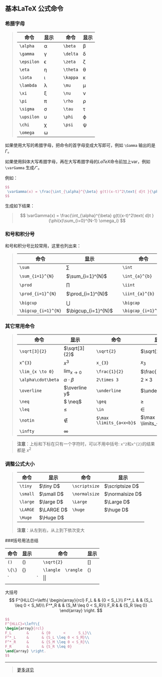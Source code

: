 ## **基本LaTeX 公式命令**

### **希腊字母**

> | 命令         | 显示   |      | 命令       | 显示   |
> | ---------- | ---- | ---- | -------- | ---- |
> | `\alpha`   | α    |      | `\beta`  | β    |
> | `\gamma`   | γ    |      | `\delta` | δ    |
> | `\epsilon` | ϵ    |      | `\zeta`  | ζ    |
> | `\eta`     | η    |      | `\theta` | θ    |
> | `\iota`    | ι    |      | `\kappa` | κ    |
> | `\lambda`  | λ    |      | `\mu`    | μ    |
> | `\xi`      | ξ    |      | `\nu`    | ν    |
> | `\pi`      | π    |      | `\rho`   | ρ    |
> | `\sigma`   | σ    |      | `\tau`   | τ    |
> | `\upsilon` | υ    |      | `\phi`   | ϕ    |
> | `\chi`     | χ    |      | `\psi`   | ψ    |
> | `\omega`   | ω    |      |          |      |

如果使用大写的希腊字母，把命令的首字母变成大写即可，例如 `\Gamma` 输出的是$\Gamma$。

如果使用斜体大写希腊字母，再在大写希腊字母的*LaTeX*命令前加上var，例如`\varGamma` 生成$\varGamma$ 。

例如：

```latex
$$
 \varGamma(x) = \frac{\int_{\alpha}^{\beta} g(t)(x-t)^2\text{ d}t }{\phi(x)\sum_{i=0}^{N-1} \omega_i} 
$$
```

生成如下结果：

>
>$$
>\varGamma(x) = \frac{\int_{\alpha}^{\beta} g(t)(x-t)^2\text{ d}t }{\phi(x)\sum_{i=0}^{N-1} \omega_i}
>$$
>

### **和号和积分号**

和号和积分号比较常用，这里也列出来：

> | 命令                  | 显示                  |      | 命令                  | 显示                  |
> | ------------------- | ------------------- | ---- | ------------------- | ------------------- |
> | `\sum`              | $\sum$              |      | `\int`              | $\int$              |
> | `\sum_{i=1}^{N}`    | $\sum_{i=1}^{N}$    |      | `\int_{a}^{b}`      | $\int_{a}^{b}$      |
> | `\prod`             | $\prod$             |      | `\iint`             | $\iint$             |
> | `\prod_{i=1}^{N}`   | $\prod_{i=1}^{N}$   |      | `\iint_{a}^{b}`     | $\iint_{a}^{b}$     |
> | `\bigcup`           | $\bigcup$           |      | `\bigcap`           | $\bigcap$           |
> | `\bigcup_{i=1}^{N}` | $\bigcup_{i=1}^{N}$ |      | `\bigcap_{i=1}^{N}` | $\bigcap_{i=1}^{N}$ |

### **其它常用命令**

> | 命令                 | 显示                 |      | 命令                       | 显示                     |
> | ------------------ | ------------------ | ---- | ------------------------ | ---------------------- |
> | `\sqrt[3]{2}`      | $\sqrt[3]{2}$      |      | `\sqrt{2}`               | $\sqrt{2}$             |
> | `x^{3}`            | $x^3$              |      | `x_{3}`                  | $x_{3}$                |
> | `\lim_{x \to 0}`   | $\lim_{x \to 0}$   |      | `\frac{1}{2}`            | $\frac{1}{2}$          |
> | `\alpha\cdot\beta` | $\alpha\cdot\beta$ |      | `2\times 3`              | $2\times 3$            |
> | `\overline`        | $\overline y$      |      | `\underline`             | $\underline x$         |
> | `\neq`             | $ \neq$            |      | `\geq`                   | $\geq$                 |
> | `\leq`             | $\leq$             |      | `\in`                    | $\in$                  |
> | `\notin`           | $\notin$           |      | `$\max \limits_{a<x<b}$` | $\max \limits_{a<x<b}$ |
> | `\infty`           | $\infty$           |      |                          |                        |

> **注意**：上标和下标在只有一个字符时，可以不用中括号: `x^2`和`x^{2}`的结果都是 $x^2$
>
### 调整公式大小


> | 命令       | 显示         | 命令            | 显示              |
> | -------- | ---------- | ------------- | --------------- |
> | `\tiny`  | $\tiny D$  | `\scriptsize` | $\scriptsize D$ |
> | `\small` | $\small D$ | `\normalsize` | $\normalsize D$ |
> | `\large` | $\large D$ | `\Large`      | $\Large D$      |
> | `\LARGE` | $\LARGE D$ | `\huge`       | $\huge D$       |
> | `\Huge`  | $\Huge D$  |               |                 |
>
> **注意**：从左到右，从上到下依次变大

###括号用法总结

| 命令     | 显示     |      | 命令                 | 显示                |
| ------ | ------ | ---- | ------------------ | ----------------- |
| `()`   | $()$   |      | `\sqrt{2}`         | $[]$              |
| `\{\}` | $\{\}$ |      | `\langle  \rangle` | $\langle \rangle$ |
| `||`   | $\|\|$ |      | `||a+b||_1`        | $ \|\|a+b\|\|_1$  |
|        |        |      |                    |                   |
大括号
$$
F^{HLLC}=\left\{
\begin{array}{rcl}
F_L       &      & {0      <      S_L}\\
F^*_L     &      & {S_L \leq 0 < S_M}\\
F^*_R     &      & {S_M \leq 0 < S_R}\\
F_R       &      & {S_R \leq 0}
\end{array} \right.
$$
```latex
$$
F^{HLLC}=\left\{
\begin{array}{rcl}
F_L       &      & {0      <      S_L}\\
F^*_L     &      & {S_L \leq 0 < S_M}\\
F^*_R     &      & {S_M \leq 0 < S_R}\\
F_R       &      & {S_R \leq 0}
\end{array} \right.
$$
```



------

>
>[更多详见](http://meta.math.stackexchange.com/questions/5020/mathjax-basic-tutorial-and-quick-reference)


